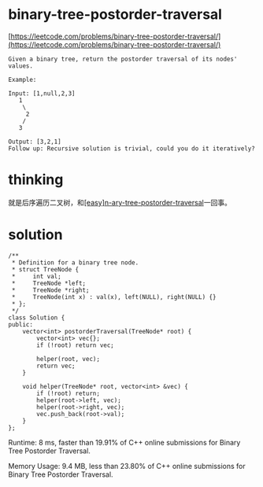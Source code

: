 # binary-tree-postorder-traversal

[https://leetcode.com/problems/binary-tree-postorder-traversal/](https://leetcode.com/problems/binary-tree-postorder-traversal/)

```
Given a binary tree, return the postorder traversal of its nodes' values.

Example:

Input: [1,null,2,3]
   1
    \
     2
    /
   3

Output: [3,2,1]
Follow up: Recursive solution is trivial, could you do it iteratively?
```

# thinking

就是后序遍历二叉树，和[[easy]n-ary-tree-postorder-traversal](https://github.com/xuwenzhi/leetcode/blob/master/tree/n-ary-tree-postorder-traversal.md)一回事。

# solution

```
/**
 * Definition for a binary tree node.
 * struct TreeNode {
 *     int val;
 *     TreeNode *left;
 *     TreeNode *right;
 *     TreeNode(int x) : val(x), left(NULL), right(NULL) {}
 * };
 */
class Solution {
public:
    vector<int> postorderTraversal(TreeNode* root) {
        vector<int> vec{};
        if (!root) return vec;

        helper(root, vec);
        return vec;
    }

    void helper(TreeNode* root, vector<int> &vec) {
        if (!root) return;
        helper(root->left, vec);
        helper(root->right, vec);
        vec.push_back(root->val);
    }
};
```

Runtime: 8 ms, faster than 19.91% of C++ online submissions for Binary Tree Postorder Traversal.

Memory Usage: 9.4 MB, less than 23.80% of C++ online submissions for Binary Tree Postorder Traversal.
